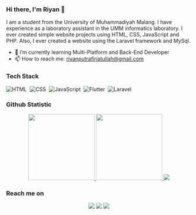 ### Hi there, I'm Riyan 👋


I am a student from the University of Muhammadiyah Malang. I have experience as a laboratory assistant in the UMM informatics laboratory. I ever created simple website projects using HTML, CSS, JavaScript and PHP. Also, I ever created a website using the Laravel framework and MySql.


- 🌱 I’m currently learning Multi-Platform and Back-End Developer
- 📫 How to reach me: riyanputrafirjatullah@gmail.com

### Tech Stack  

![HTML](https://img.shields.io/badge/-HTML-05122A?style=flat&logo=HTML5)&nbsp;
![CSS](https://img.shields.io/badge/-CSS-05122A?style=flat&logo=CSS3&logoColor=1572B6)&nbsp;
![JavaScript](https://img.shields.io/badge/-JavaScript-05122A?style=flat&logo=javascript)&nbsp;
![Flutter](https://img.shields.io/badge/-Flutter-05122A?style=flat&logo=flutter)&nbsp;
![Laravel](https://img.shields.io/badge/-Laravel-05122A?style=flat&logo=laravel)&nbsp;


### Github Statistic
<p align="center">
<a href="https://github.com/riyanputraf">
  <img height="180em" src="https://github-readme-stats-eight-theta.vercel.app/api?username=riyanputraf&show_icons=true&theme=algolia&include_all_commits=true&count_private=true"/>
  <img height="180em" src="https://github-readme-stats.vercel.app/api/top-langs/?username=riyanputraf&layout=compact&langs_count=8&theme=algolia"/>
  <img src="https://github-readme-streak-stats.herokuapp.com/?user=riyanputraf&theme=github-dark-blue&hide_border=true" />
  
</a>
</p>

### Reach me on
<p align="center">
<a href="https://www.linkedin.com/in/riyan-putra-firjatullah-76406a240"><img src="https://img.shields.io/badge/-LinkedIn-0077B5?style=flat&logo=Linkedin&logoColor=white"/></a>
<a href="https://www.instagram.com/riyanputrafirjatullah/?hl=id"><img src="https://img.shields.io/badge/-Instagram-E4405F?style=flat&logo=Instagram&logoColor=white"/></a>
<a href="mailto:riyanputrafirjatullah@gmail.com"><img src="https://img.shields.io/badge/-Gmail-D14836?style=flat&logo=Gmail&logoColor=white"/></a>
</p>
